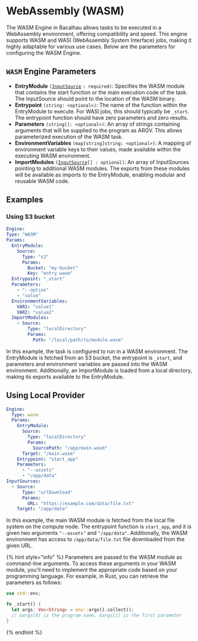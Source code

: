 # WebAssembly (WASM)&#x20;

The WASM Engine in Bacalhau allows tasks to be executed in a WebAssembly environment, offering compatibility and speed. This engine supports WASM and WASI (WebAssembly System Interface) jobs, making it highly adaptable for various use cases. Below are the parameters for configuring the WASM Engine.

## `WASM` Engine Parameters

* **EntryModule** `(`[`InputSource`](../job/input-source.md) `: required)`: Specifies the WASM module that contains the start function or the main execution code of the task. The InputSource should point to the location of the WASM binary.
* **Entrypoint** `(string: <optional>)`: The name of the function within the EntryModule to execute. For WASI jobs, this should typically be `_start`. The entrypoint function should have zero parameters and zero results.
* **Parameters** `(string[]: <optional>)`: An array of strings containing arguments that will be supplied to the program as ARGV. This allows parameterized execution of the WASM task.
* **EnvironmentVariables** `(map[string]string: <optional>)`: A mapping of environment variable keys to their values, made available within the executing WASM environment.
* **ImportModules** `(`[`InputSource`](../job/input-source.md)`[] : optional)`: An array of InputSources pointing to additional WASM modules. The exports from these modules will be available as imports to the EntryModule, enabling modular and reusable WASM code.

## Examples

### Using S3 bucket

```yaml
Engine:
Type: "WASM"
Params:
  EntryModule:
    Source:
      Type: "s3"
      Params:
        Bucket: "my-bucket"
        Key: "entry.wasm"
  Entrypoint: "_start"
  Parameters:
    - "--option"
    - "value"
  EnvironmentVariables:
    VAR1: "value1"
    VAR2: "value2"
  ImportModules:
    - Source:
        Type: "localDirectory"
        Params:
          Path: "/local/path/to/module.wasm"
```

In this example, the task is configured to run in a WASM environment. The EntryModule is fetched from an S3 bucket, the entrypoint is `_start`, and parameters and environment variables are passed into the WASM environment. Additionally, an ImportModule is loaded from a local directory, making its exports available to the EntryModule.

## Using Local Provider

```yaml
Engine:
  Type: wasm
  Params:
    EntryModule:
      Source:
        Type: "localDirectory"
        Params:
          SourcePath: "/app/main.wasm"
      Target: "/main.wasm"
    Entrypoint: "start_app"
    Parameters:
      - "--assets"
      - "/app/data"
InputSources:
  - Source:
      Type: "urlDownload"
      Params:
        URL: "https://example.com/data/file.txt"
    Target: "/app/data"
```

In this example, the main WASM module is fetched from the local file system on the compute node. The entrypoint function is `start_app`, and it is given two arguments `"--assets"` and `"/app/data"`. Additionally, the WASM environment has access to `/app/data/file.txt` file downloaded from the given URL.

{% hint style="info" %}
Parameters are passed to the WASM module as command-line arguments. To access these arguments in your WASM module, you'll need to implement the appropriate code based on your programming language. For example, in Rust, you can retrieve the parameters as follows:

```rust
use std::env;

fn _start() {
  let args: Vec<String> = env::args().collect();
  // &args[0] is the program name, &args[1] is the first parameter
}
```
{% endhint %}

